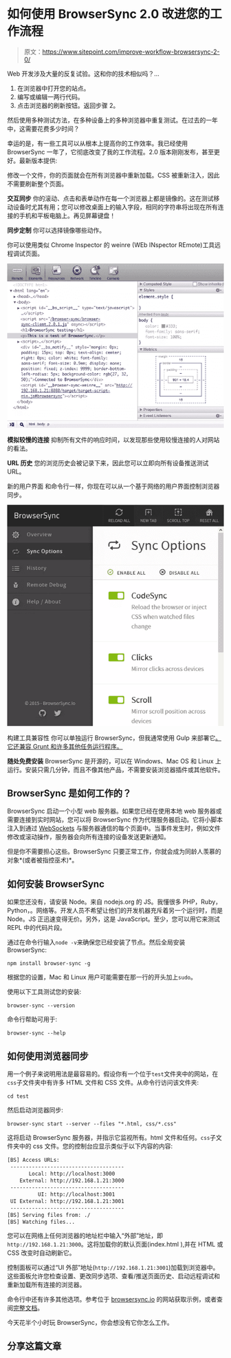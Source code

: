 # 如何使用 BrowserSync 2.0 改进您的工作流程

> 原文：<https://www.sitepoint.com/improve-workflow-browsersync-2-0/>

Web 开发涉及大量的反复试验。这和你的技术相似吗？…

1.  在浏览器中打开您的站点。
2.  编写或编辑一两行代码。
3.  点击浏览器的刷新按钮。返回步骤 2。

然后使用多种测试方法，在多种设备上的多种浏览器中重复测试。在过去的一年中，这需要花费多少时间？

幸运的是，有一些工具可以从根本上提高你的工作效率。我已经使用 BrowserSync 一年了，它彻底改变了我的工作流程。2.0 版本刚刚发布，甚至更好。最新版本提供:

修改一个文件，你的页面就会在所有浏览器中重新加载。CSS 被重新注入，因此不需要刷新整个页面。

**交互同步**
你的滚动、点击和表单动作在每一个浏览器上都是镜像的。这在测试移动设备时尤其有用；您可以修改桌面上的输入字段，相同的字符串将出现在所有连接的手机和平板电脑上。再见屏幕键盘！

**同步定制**
你可以选择镜像哪些动作。

你可以使用类似 Chrome Inspector 的 weinre (WEb INspector REmote)工具远程调试页面。

![990-browsersync2-weinre](img/524e420d1262127e19eaa6f0c5f32be1.png)

**模拟较慢的连接**
抑制所有文件的响应时间，以发现那些使用较慢连接的人对网站的看法。

**URL 历史**
您的浏览历史会被记录下来，因此您可以立即向所有设备推送测试 URL。

新的用户界面
和命令行一样，你现在可以从一个基于网络的用户界面控制浏览器同步。

![990-browsersync2-gui](img/aa62b176ede1d2e20c6e462f14d24312.png)

构建工具兼容性
你可以单独运行 BrowserSync，但我通常使用 Gulp 来部署它[。它还兼容 Grunt 和许多其他任务运行程序。](/introduction-gulp-js/)

**随处免费安装**
BrowserSync 是开源的，可以在 Windows、Mac OS 和 Linux 上运行。安装只需几分钟，而且不像其他产品，不需要安装浏览器插件或其他软件。

## BrowserSync 是如何工作的？

BrowserSync 启动一个小型 web 服务器。如果您已经在使用本地 web 服务器或需要连接到实时网站，您可以将 BrowserSync 作为代理服务器启动。它将小脚本注入到通过 [WebSockets](https://developer.mozilla.org/en-US/docs/WebSockets/WebSockets_reference) 与服务器通信的每个页面中。当事件发生时，例如文件修改或滚动操作，服务器会向所有连接的设备发送更新通知。

但是你不需要担心这些。BrowserSync 只要正常工作，你就会成为同龄人羡慕的对象*(或者被指控巫术)*。

## 如何安装 BrowserSync

如果您还没有，请安装 Node。来自 nodejs.org 的 JS。我懂很多 PHP，Ruby，Python，。网络等。开发人员不希望让他们的开发机器充斥着另一个运行时，而是 Node。JS 正迅速变得无价。另外，这是 JavaScript。至少，您可以用它来测试 REPL 中的代码片段。

通过在命令行输入`node -v`来确保您已经安装了节点。然后全局安装 BrowserSync:

```
npm install browser-sync -g
```

根据您的设置，Mac 和 Linux 用户可能需要在那一行的开头加上`sudo`。

使用以下工具测试您的安装:

```
browser-sync --version
```

命令行帮助可用于:

```
browser-sync --help
```

## 如何使用浏览器同步

用一个例子来说明用法是最容易的。假设你有一个位于`test`文件夹中的网站，在`css`子文件夹中有许多 HTML 文件和 CSS 文件。从命令行访问该文件夹:

```
cd test
```

然后启动浏览器同步:

```
browser-sync start --server --files "*.html, css/*.css"
```

这将启动 BrowserSync 服务器，并指示它监视所有。html 文件和任何。`css`子文件夹中的 css 文件。您的控制台应显示类似于以下内容的内容:

```
[BS] Access URLs:
 -------------------------------------
       Local: http://localhost:3000
    External: http://192.168.1.21:3000
 -------------------------------------
          UI: http://localhost:3001
 UI External: http://192.168.1.21:3001
 -------------------------------------
[BS] Serving files from: ./
[BS] Watching files...
```

您可以在网络上任何浏览器的地址栏中输入“外部”地址，即`http://192.168.1.21:3000`。这将加载你的默认页面(index.html ),并在 HTML 或 CSS 改变时自动刷新它。

控制面板可以通过“UI 外部”地址(`http://192.168.1.21:3001`)加载到浏览器中。这些面板允许您检查设置、更改同步选项、查看/推送页面历史、启动远程调试和重新加载所有连接的浏览器。

命令行中还有许多其他选项。参考位于 [browsersync.io](http://www.browsersync.io/) 的网站获取示例，或者查阅[完整文档](http://www.browsersync.io/docs/command-line/)。

今天花半个小时玩 BrowserSync，你会想没有它你怎么工作。

## 分享这篇文章